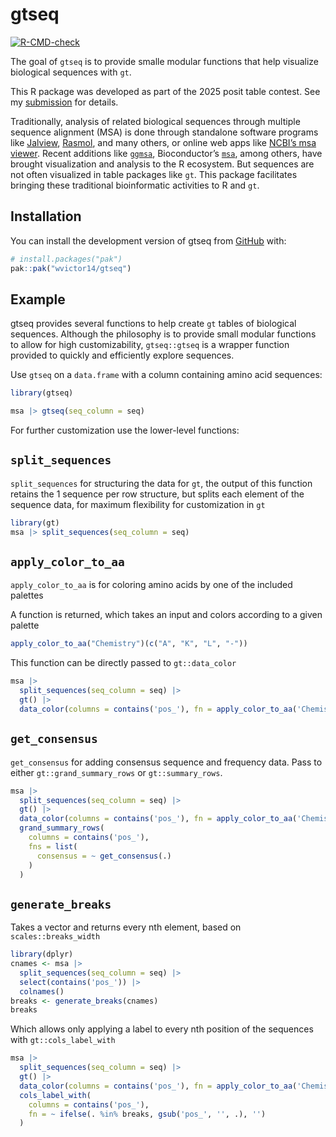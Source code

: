 
# gtseq

<!-- badges: start -->

[![R-CMD-check](https://github.com/wvictor14/gtseq/actions/workflows/R-CMD-check.yaml/badge.svg)](https://github.com/wvictor14/gtseq/actions/workflows/R-CMD-check.yaml)
<!-- badges: end -->

The goal of `gtseq` is to provide smalle modular functions that help
visualize biological sequences with `gt`.

This R package was developed as part of the 2025 posit table contest.
See my
[submission](https://github.com/rich-iannone/table-contest/discussions/10)
for details.

Traditionally, analysis of related biological sequences through multiple
sequence alignment (MSA) is done through standalone software programs
like [Jalview](https://www.jalview.org/),
[Rasmol](https://www.openrasmol.org/), and many others, or online web
apps like [NCBI’s msa
viewer](https://www.ncbi.nlm.nih.gov/projects/msaviewer/). Recent
additions like [`ggmsa`](https://yulab-smu.top/ggmsa/), Bioconductor’s
[`msa`](https://www.bioconductor.org/packages/release/bioc/html/msa.html),
among others, have brought visualization and analysis to the R
ecosystem. But sequences are not often visualized in table packages like
`gt`. This package facilitates bringing these traditional bioinformatic
activities to R and `gt`.

## Installation

You can install the development version of gtseq from
[GitHub](https://github.com/) with:

``` r
# install.packages("pak")
pak::pak("wvictor14/gtseq")
```

## Example

gtseq provides several functions to help create `gt` tables of
biological sequences. Although the philosophy is to provide small
modular functions to allow for high customizability, `gtseq::gtseq` is a
wrapper function provided to quickly and efficiently explore sequences.

Use `gtseq` on a `data.frame` with a column containing amino acid
sequences:

``` r
library(gtseq)

msa |> gtseq(seq_column = seq)
```

For further customization use the lower-level functions:

## `split_sequences`

`split_sequences` for structuring the data for `gt`, the output of this
function retains the 1 sequence per row structure, but splits each
element of the sequence data, for maximum flexibility for customization
in `gt`

``` r
library(gt)
msa |> split_sequences(seq_column = seq)
```

## `apply_color_to_aa`

`apply_color_to_aa` is for coloring amino acids by one of the included
palettes

A function is returned, which takes an input and colors according to a
given palette

``` r
apply_color_to_aa("Chemistry")(c("A", "K", "L", "-"))
```

This function can be directly passed to `gt::data_color`

``` r
msa |>
  split_sequences(seq_column = seq) |>
  gt() |>
  data_color(columns = contains('pos_'), fn = apply_color_to_aa('Chemistry'))
```

## `get_consensus`

`get_consensus` for adding consensus sequence and frequency data. Pass
to either `gt::grand_summary_rows` or `gt::summary_rows`.

``` r
msa |>
  split_sequences(seq_column = seq) |>
  gt() |>
  data_color(columns = contains('pos_'), fn = apply_color_to_aa('Chemistry')) |>
  grand_summary_rows(
    columns = contains('pos_'),
    fns = list(
      consensus = ~ get_consensus(.)
    )
  )
```

## `generate_breaks`

Takes a vector and returns every nth element, based on
`scales::breaks_width`

``` r
library(dplyr)
cnames <- msa |>
  split_sequences(seq_column = seq) |>
  select(contains('pos_')) |>
  colnames()
breaks <- generate_breaks(cnames)
breaks
```

Which allows only applying a label to every nth position of the
sequences with `gt::cols_label_with`

``` r
msa |>
  split_sequences(seq_column = seq) |>
  gt() |>
  data_color(columns = contains('pos_'), fn = apply_color_to_aa('Chemistry')) |>
  cols_label_with(
    columns = contains('pos_'),
    fn = ~ ifelse(. %in% breaks, gsub('pos_', '', .), '')
  )
```

